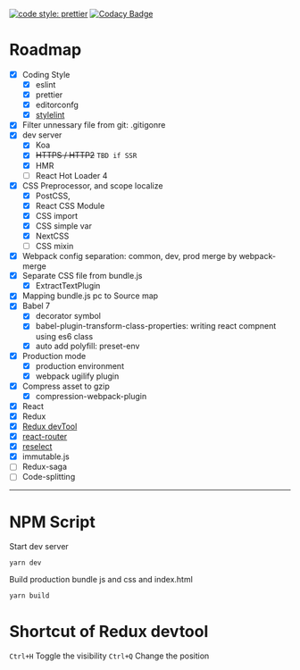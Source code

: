 [![code style: prettier](https://img.shields.io/badge/code_style-prettier-ff69b4.svg?style=flat-square)](https://github.com/prettier/prettier)
[![Codacy Badge](https://api.codacy.com/project/badge/Grade/c7a9860c177c44a7b21368e94b88188b)](https://www.codacy.com/app/gogoge/react_bolierplate2018?utm_source=github.com&utm_medium=referral&utm_content=gogoge/react_bolierplate2018&utm_campaign=Badge_Grade)

# Roadmap

* [x] Coding Style
  * [x] eslint
  * [x] prettier
  * [x] editorconfg
  * [x] [stylelint](https://github.com/stylelint/stylelint-config-standard)
* [x] Filter unnessary file from git: .gitigonre
* [x] dev server
  * [x] Koa
  * [x] ~~HTTPS / HTTP2~~ `TBD if SSR`
  * [x] HMR
  * [ ] React Hot Loader 4
* [x] CSS Preprocessor, and scope localize
  * [x] PostCSS,
  * [x] React CSS Module
  * [x] CSS import
  * [x] CSS simple var
  * [x] NextCSS
  * [ ] CSS mixin
* [x] Webpack config separation: common, dev, prod merge by webpack-merge
* [x] Separate CSS file from bundle.js
  * [x] ExtractTextPlugin
* [x] Mapping bundle.js pc to Source map
* [x] Babel 7
  * [x] decorator symbol
  * [x] babel-plugin-transform-class-properties: writing react compnent using es6 class
  * [x] auto add polyfill: preset-env
* [x] Production mode
  * [x] production environment
  * [x] webpack ugilify plugin
* [x] Compress asset to gzip
  * [x] compression-webpack-plugin
* [x] React
* [x] Redux
* [x] [Redux devTool](https://github.com/gaearon/redux-devtools/blob/master/docs/Walkthrough.md)
* [x] [react-router](https://reacttraining.com/react-router/web/example/no-match)
* [x] [reselect](https://github.com/reactjs/reselect)
* [x] immutable.js
* [ ] Redux-saga
* [ ] Code-splitting

---

# NPM Script

Start dev server

```
yarn dev
```

Build production bundle js and css and index.html

```
yarn build
```

# Shortcut of Redux devtool

`Ctrl+H` Toggle the visibility
`Ctrl+Q` Change the position
